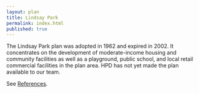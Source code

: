 ```yaml
---
layout: plan
title: Lindsay Park
permalink: index.html
published: true
---
```


<!--![Lindsay Park in the Atlas of Urban Renewal](Lindsay Park.jpg)-->

The Lindsay Park plan was adopted in 1962 and expired in 2002. It concentrates on the development of moderate-income housing and community facilities as well as a playground, public school, and local retail commercial facilities in the plan area. HPD has not yet made the plan available to our team.

See [References](http://www.urbanreviewer.org/#page=references.html).